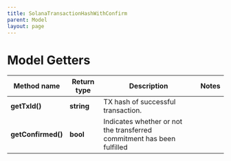```yaml
---
title: SolanaTransactionHashWithConfirm
parent: Model
layout: page
---
```


# Model Getters

Method name | Return type | Description | Notes
------------ | ------------- | ------------- | -------------
**getTxId()** | **string** | TX hash of successful transaction. |
**getConfirmed()** | **bool** | Indicates whether or not the transferred commitment has been fulfilled |

